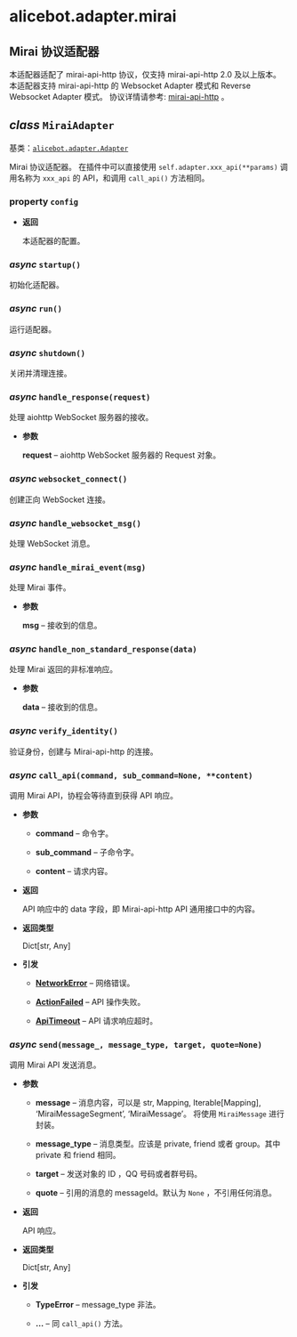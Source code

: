 # alicebot.adapter.mirai

## Mirai 协议适配器

本适配器适配了 mirai-api-http 协议，仅支持 mirai-api-http 2.0 及以上版本。
本适配器支持 mirai-api-http 的 Websocket Adapter 模式和 Reverse Websocket Adapter 模式。
协议详情请参考: [mirai-api-http](https://github.com/project-mirai/mirai-api-http) 。


## _class_ `MiraiAdapter`

基类：[`alicebot.adapter.Adapter`](../README.md#alicebot.adapter.Adapter)

Mirai 协议适配器。
在插件中可以直接使用 `self.adapter.xxx_api(**params)` 调用名称为 `xxx_api` 的 API，和调用 `call_api()` 方法相同。


### property `config`


* **返回**

    本适配器的配置。



### _async_ `startup()`

初始化适配器。


### _async_ `run()`

运行适配器。


### _async_ `shutdown()`

关闭并清理连接。


### _async_ `handle_response(request)`

处理 aiohttp WebSocket 服务器的接收。


* **参数**

    **request** – aiohttp WebSocket 服务器的 Request 对象。



### _async_ `websocket_connect()`

创建正向 WebSocket 连接。


### _async_ `handle_websocket_msg()`

处理 WebSocket 消息。


### _async_ `handle_mirai_event(msg)`

处理 Mirai 事件。


* **参数**

    **msg** – 接收到的信息。



### _async_ `handle_non_standard_response(data)`

处理 Mirai 返回的非标准响应。


* **参数**

    **data** – 接收到的信息。



### _async_ `verify_identity()`

验证身份，创建与 Mirai-api-http 的连接。


### _async_ `call_api(command, sub_command=None, **content)`

调用 Mirai API，协程会等待直到获得 API 响应。


* **参数**

    
    * **command** – 命令字。


    * **sub_command** – 子命令字。


    * **content** – 请求内容。



* **返回**

    API 响应中的 data 字段，即 Mirai-api-http API 通用接口中的内容。



* **返回类型**

    Dict[str, Any]



* **引发**

    
    * [**NetworkError**](../cqhttp/exceptions.md#alicebot.adapter.cqhttp.exceptions.NetworkError) – 网络错误。


    * [**ActionFailed**](../cqhttp/exceptions.md#alicebot.adapter.cqhttp.exceptions.ActionFailed) – API 操作失败。


    * [**ApiTimeout**](../cqhttp/exceptions.md#alicebot.adapter.cqhttp.exceptions.ApiTimeout) – API 请求响应超时。



### _async_ `send(message_, message_type, target, quote=None)`

调用 Mirai API 发送消息。


* **参数**

    
    * **message** – 消息内容，可以是 str, Mapping, Iterable[Mapping], ‘MiraiMessageSegment’, ‘MiraiMessage’。
    将使用 `MiraiMessage` 进行封装。


    * **message_type** – 消息类型。应该是 private, friend 或者 group。其中 private 和 friend 相同。


    * **target** – 发送对象的 ID ，QQ 号码或者群号码。


    * **quote** – 引用的消息的 messageId。默认为 `None` ，不引用任何消息。



* **返回**

    API 响应。



* **返回类型**

    Dict[str, Any]



* **引发**

    
    * **TypeError** – message_type 非法。


    * **...** – 同 `call_api()` 方法。
